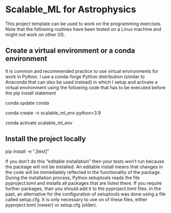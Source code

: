 # Scalable_ML for Astrophysics

This project template can be used to work on the programming exercises. Note that the following routines have been tested on a Linux machine and might not work on other OS.

## Create a virtual environment or a conda environment
It is common and recommended practice to use virtual environments for work in Python. I use a conda-forge Python distribution (similar to Anaconda that can also be used instead) in which I setup and activate a virtual environment using the following code that has to be executed before the pip install statement

conda update conda

conda create -n scalable_ml_env python=3.9

conda activate scalable_ml_env

## Install the project locally

pip install -e ".[test]"

If you don’t do this “editable installation” then your tests won’t run because the package will not be installed. An editable install means that changes in the code will be immediately reflected in the functionality of the package.
During the installation process, Python setuptools reads the file pyproject.toml and installs all packages that are listed there. If you require further packages, than you should add it to the pyproject.toml files. In the past, an alternative for the configuration of setuptools was done using a file called setup.cfg. It is only necessary to use on of these files, either pyproject.toml (newer) or setup.cfg (older).
